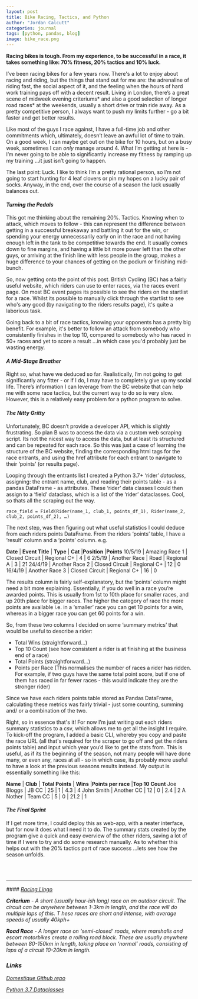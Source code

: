 ```yaml
---
layout: post
title: Bike Racing, Tactics, and Python
author: "Jordan Calcutt"
categories: journal
tags: [python, pandas, blog]
image: bike_race.png
---
```

<b>
Racing bikes is tough.
From my experience, to be successful in a race, it takes something
like: 70% fitness, 20% tactics and 10% luck.
</b>

I’ve been racing bikes for a few years now.
There's a lot to enjoy about racing and riding, but the things that
stand out for me are: the adrenaline of riding fast, the social aspect
of it, and the feeling when the hours of hard work training pays off
with a decent result.
Living in London, there’s a great scene of midweek evening criteriums*
and also a good selection of longer road races* at the weekends,
usually a short drive or train ride away.
As a pretty competitive person, I always want to push my limits further -
go a bit faster and get better results.

Like most of the guys I race against, I have a full-time job and other
commitments which, ultimately, doesn’t leave an awful lot of time to
train.
On a good week, I can maybe get out on the bike for 10 hours, but on a
busy week, sometimes I can <i>only</i> manage around 4.
What I’m getting at here is - I’m never going to be able to
significantly increase my fitness by ramping up my training
…it just isn’t going to happen.

The last point: Luck. I like to think I’m a pretty rational person,
so I’m not going to start hunting for 4 leaf clovers or pin my hopes on
a lucky pair of socks.
Anyway, in the end, over the course of a season the luck usually
balances out.

#### <i>Turning the Pedals</i>

This got me thinking about the remaining 20%. Tactics.
Knowing when to attack, which moves to follow - this can represent the
difference between getting in a successful breakaway and battling it
out for the win, or spending your energy unnecessarily early on in the
race and not having enough left in the tank to be competitive towards
the end.
It usually comes down to fine margins, and having a little bit more
power left than the other guys, or arriving at the finish line with less
people in the group, makes a huge difference to your chances of getting
on the podium or finishing mid-bunch.

So, now getting onto the point of this post.
British Cycling (BC) has a fairly useful website, which riders can use
to enter races, via the races event page.
On most BC event pages its possible to see the riders on the startlist
for a race.
Whilst its possible to manually click through the startlist to see who's
any good (by navigating to the riders results page), it's quite a
laborious task.

Going back to a bit of race tactics, knowing your opponents has a pretty
big benefit.
For example, it's better to follow an attack from somebody who
consistently finishes in the top 10, compared to somebody who has raced
in 50+ races and yet to score a result ...in which case you'd probably
just be wasting energy.

#### <i>A Mid-Stage Breather</i>

Right so, what have we deduced so far.
Realistically, I’m not going to get significantly any fitter - or if I
do, I may have to completely give up my social life.
There’s information I can leverage from the BC website that can help me
with some race tactics, but the current way to do so is very slow.
However, this is a relatively easy problem for a python program to
solve.

#### <i>The Nitty Gritty </i>

Unfortunately, BC doesn’t provide a developer API, which is slightly
frustrating.
So plan B was to access the data via a custom web scraping script.
Its not the nicest way to access the data, but at least its structured
and can be repeated for each race.
So this was just a case of learning the structure of the BC website,
finding the corresponding html tags for the race entrants, and using the
href attribute for each entrant to navigate to their ‘points’ (or
results page).

Looping through the entrants list I created a Python 3.7+ ‘rider’
<i>dataclass</i>, assigning: the entrant name, club, and reading their
points table - as a pandas DataFrame - as attributes.
These ‘rider’ data classes I could then assign to a ‘field’ dataclass,
which is a list of the ‘rider’ dataclasses.
Cool, so thats all the scraping out the way.

```
race_field = Field(Rider(name_1, club_1, points_df_1), Rider(name_2, club_2, points_df_2), …)

```

The next step, was then figuring out what useful statistics I could
deduce from each riders points DataFrame.
From the riders ‘points’ table, I have a ‘result’ column and a ‘points’
column. e.g.


<b> Date</b> | <b>Event Title</b>	| <b>Type</b>	| <b>Cat</b> |<b>Position</b> |<b>Points</b>
10/5/19 | Amazing Race 1 | Closed Circuit | Regional C+ | 4 | 6
2/5/19 | Another Race  | Road | Regional A | 3 | 21
24/4/19 | Another Race 2  | Closed Circuit | Regional C+ | 12 | 0
16/4/19 | Another Race 3  | Closed Circuit | Regional C+ | 16 | 0

The results column is fairly self-explanatory, but the ‘points’ column
might need a bit more explaining.
Essentially, if you do well in a race you’re awarded points.
This is usually from 1st to 10th place for smaller races, and up 20th
place for bigger races.
The higher the category of race the more points are available i.e. in a
‘smaller’ race you can get 10 points for a win, whereas in a bigger race
you can get 60 points for a win.

So, from these two columns I decided on some ‘summary metrics’ that
would be useful to describe a rider:

* Total Wins (straightforward…)
* Top 10 Count (see how consistent a rider is at finishing at the
business end of a race)
* Total Points (straightforward…)
* Points per Race (This normalises the number of races a rider has
ridden. For example, if two guys have the same total point score, but
if one of them has raced in far fewer races - this would indicate they
are the stronger rider)

Since we have each riders points table stored as Pandas DataFrame,
calculating these metrics was fairly trivial - just some counting,
summing and/ or a combination of the two.

Right, so in essence that's it! For now I’m just writing out each riders
summary statistics to a csv, which allows me to get all the insight I
require.
To kick-off the program, I added a basic CLI, whereby you copy and paste
the race URL (all that's required for the scraper to go off and get the
riders points table) and input which year you’d like to get the stats
from.
This is useful, as if its the beginning of the season, not many people
will have done many, or even any, races at all - so in which case, its
probably more useful to have a look at the previous seasons results
instead. My output is essentially something like this:

<b> Name</b> | <b>Club</b>	| <b>Total Points</b>	| <b>Wins</b> |<b>Points per race</b> |<b>Top 10 Count</b>
Joe Bloggs | JB CC | 25 | 1 | 4.3 | 4
John Smith | Another CC  | 12 | 0 | 2.4 | 2
A Nother | Team CC  | 5 | 0 | 21.2 | 1


#### <i>The Final Sprint</i>

If I get more time, I could deploy this as web-app, with a neater
interface, but for now it does what I need it to do.
The summary stats created by the program give a quick and easy overview
of the other riders, saving a lot of time if I were to try and do some
research manually.
As to whether this helps out with the 20% tactics part of race success
…lets see how the season unfolds.


<br/>
<br/>

***

<i>
#### <u><i>Racing Lingo</i></u>

<b>Criterium</b> - A short (usually hour-ish long) race on an outdoor
circuit. The circuit can be anywhere between 1-3km in length, and the
race will do multiple laps of this. T
hese races are short and intense, with average speeds of usually 40kph+

<b>Road Race</b> - A longer race on ‘semi-closed’ roads, where marshalls
and escort motorbikes create a rolling road block.
These are usually anywhere between 80-150km in length, taking place on
‘normal’ roads, consisting of laps of a circuit 10-20km in length.


### Links

[Domestique Github repo](https://github.com/jcalcutt/domestique)

[Python 3.7 Dataclasses](https://docs.python.org/3/library/dataclasses.html)
